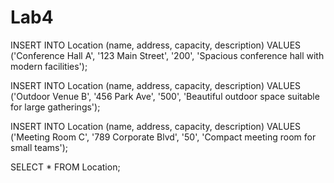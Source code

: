 # Lab4
INSERT INTO Location (name, address, capacity, description)
VALUES ('Conference Hall A', '123 Main Street', '200', 'Spacious conference hall with modern facilities');

INSERT INTO Location (name, address, capacity, description)
VALUES ('Outdoor Venue B', '456 Park Ave', '500', 'Beautiful outdoor space suitable for large gatherings');

INSERT INTO Location (name, address, capacity, description)
VALUES ('Meeting Room C', '789 Corporate Blvd', '50', 'Compact meeting room for small teams');

SELECT * FROM Location;
